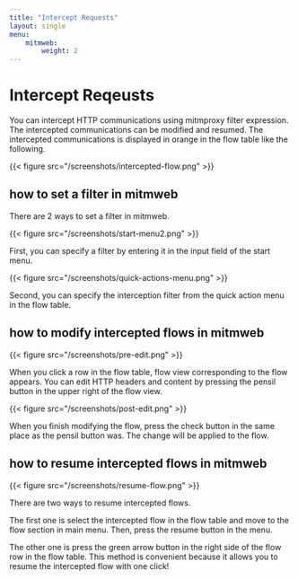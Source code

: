 ```yaml
---
title: "Intercept Requests"
layout: single
menu:
    mitmweb:
        weight: 2
---
```


# Intercept Reqeusts

You can intercept HTTP communications using mitmproxy filter expression. The intercepted communications can be modified and resumed.
The intercepted communications is displayed in orange in the flow table like the following.

{{< figure src="/screenshots/intercepted-flow.png" >}}

## how to set a filter in mitmweb

There are 2 ways to set a filter in mitmweb. 

{{< figure src="/screenshots/start-menu2.png" >}}

First, you can specify a filter by entering it in the input field of the start menu.

{{< figure src="/screenshots/quick-actions-menu.png" >}}

Second, you can specify the interception filter from the quick action menu in the flow table.

## how to modify intercepted flows in mitmweb

{{< figure src="/screenshots/pre-edit.png" >}}

When you click a row in the flow table, flow view corresponding to the flow appears. You can edit HTTP headers and content by pressing the pensil button in the upper right of the flow view. 

{{< figure src="/screenshots/post-edit.png" >}}

When you finish modifying the flow, press the check button in the same place as the pensil button was. The change will be applied to the flow.


## how to resume intercepted flows in mitmweb

{{< figure src="/screenshots/resume-flow.png" >}}

There are two ways to resume intercepted flows.

The first one is select the intercepted flow in the flow table and move to the flow section in main menu. Then, press the resume button in the menu.

The other one is press the green arrow button in the right side of the flow row in the flow table. This method is convenient because it allows you to resume the intercepted flow with one click!